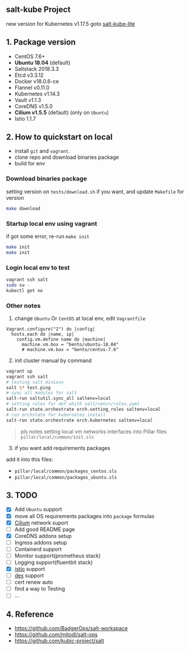 ## salt-kube Project
new version for Kubernetes v1.17.5 goto [salt-kube-lite](https://github.com/42devops/salt-kube-lite)
## 1. Package version

- CentOS 7.6+
- **Ubuntu 18.04** (default)
- Saltstack 2018.3.3
- Etcd v3.3.12
- Docker v18.0.6-ce
- Flannel v0.11.0
- Kubernetes v1.14.3
- Vault v1.1.3
- CoreDNS v1.5.0
- **Cilium v1.5.5** (default) (only on `Ubuntu`)
- Istio 1.1.7

## 2. How to quickstart on local

- install `git` and `vagrant`.
- clone repo and download binaries package
- build for env

### Download binaries package

setting version on `tests/download.sh` if you want, and update `Makefile` for version

```bash
make download
```

### Startup local env using vagrant

if got some error, re-run `make init`

```bash
make init
make init
```

### Login local env to test

```bash
vagrant ssh salt
sudo su -
kubectl get no
```

### Other notes

1. change `Ubuntu` Or `CentOS` at local env, edit `Vagrantfile`

```
Vagrant.configure("2") do |config|
  hosts.each do |name, ip|
    config.vm.define name do |machine|
      machine.vm.box = "bento/ubuntu-18.04"
      # machine.vm.box = "bento/centos-7.6"
```

2. init cluster manual by command

```bash
vagrant up
vagrant ssh salt
# testing salt minions
salt \* test.ping
# sync all modules for salt
salt-run saltutil.sync_all saltenv=local
# setting roles for def whith salt/<env>/roles.yaml
salt-run state.orchestrate orch.setting_roles saltenv=local
# run orchstate for kubernetes install
salt-run state.orchestrate orch.kubernetes saltenv=local
```

> pls notes setting local vm networks interfaces into Pillar files `pillar/local/common/init.sls`

3. if you want add requirements packages

add it into this files:

- `pillar/local/common/packages_centos.sls`
- `pillar/local/common/packages_ubuntu.sls`

## 3. TODO

- [x] Add `Ubuntu` support
- [x] move all OS requirements packages into `package` formulas
- [x] [Cilium](https://cilium.io/) network suport
- [ ] Add good README page
- [x] CoreDNS addons setup
- [ ] Ingress addons setup
- [ ] Containerd support
- [ ] Monitor support(prometheus stack)
- [ ] Logging support(fluentbit stack)
- [x] [istio](https://istio.io/) support
- [ ] [dex](https://github.com/dexidp/dex) support
- [ ] cert renew auto
- [ ] find a way to Testing
- [ ] ...

## 4. Reference

- https://github.com/BadgerOps/salt-workspace
- https://github.com/mitodl/salt-ops
- https://github.com/kubic-project/salt
